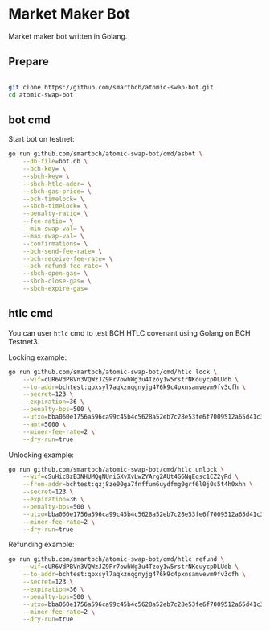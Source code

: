 # Market Maker Bot

Market maker bot written in Golang.


## Prepare

```bash

git clone https://github.com/smartbch/atomic-swap-bot.git
cd atomic-swap-bot
```


## bot cmd

Start bot on testnet:

```bash
go run github.com/smartbch/atomic-swap-bot/cmd/asbot \
	--db-file=bot.db \
	--bch-key= \
	--sbch-key= \
	--sbch-htlc-addr= \
	--sbch-gas-price= \
	--bch-timelock= \
	--sbch-timelock= \
	--penalty-ratio= \
	--fee-ratio= \
	--min-swap-val= \
	--max-swap-val= \
	--confirmations= \
	--bch-send-fee-rate= \
	--bch-receive-fee-rate= \
	--bch-refund-fee-rate= \
	--sbch-open-gas= \
	--sbch-close-gas= \
	--sbch-expire-gas=

```



## htlc cmd

You can user `htlc` cmd to test BCH HTLC covenant using Golang on BCH Testnet3.

Locking example:

```bash
go run github.com/smartbch/atomic-swap-bot/cmd/htlc lock \
	--wif=cUR6VdPBVn3VQWzJZ9Pr7owhWg3u4Tzoy1w5rstrNKouycpDLUdb \
	--to-addr=bchtest:qpxsyl7aqkznqgnyjg476k9c4pxnsamvevm9fv3cfh \
	--secret=123 \
	--expiration=36 \
	--penalty-bps=500 \
	--utxo=bba060e1756a596ca99c45b4c5628a52eb7c28e53fe6f7009512a65d41c3fbf5:2:70000 \
	--amt=5000 \
	--miner-fee-rate=2 \
	--dry-run=true
```

Unlocking example:

```bash
go run github.com/smartbch/atomic-swap-bot/cmd/htlc unlock \
	--wif=cSuHicBzB3NHUMQgNUniGXvXvLwZYArg2AUt4G6NgEqsc1CZ2yRd \
	--from-addr=bchtest:qzj8ze00ga7fnffum6uydfmg0grf6l0j0s5t4h0xhn \
	--secret=123 \
	--expiration=36 \
	--penalty-bps=500 \
	--utxo=bba060e1756a596ca99c45b4c5628a52eb7c28e53fe6f7009512a65d41c3fbf5:2:70000 \
	--miner-fee-rate=2 \
	--dry-run=true
```

Refunding example:

```bash
go run github.com/smartbch/atomic-swap-bot/cmd/htlc refund \
	--wif=cUR6VdPBVn3VQWzJZ9Pr7owhWg3u4Tzoy1w5rstrNKouycpDLUdb \
	--to-addr=bchtest:qpxsyl7aqkznqgnyjg476k9c4pxnsamvevm9fv3cfh \
	--secret=123 \
	--expiration=36 \
	--penalty-bps=500 \
	--utxo=bba060e1756a596ca99c45b4c5628a52eb7c28e53fe6f7009512a65d41c3fbf5:2:70000 \
	--miner-fee-rate=2 \
	--dry-run=true
```

